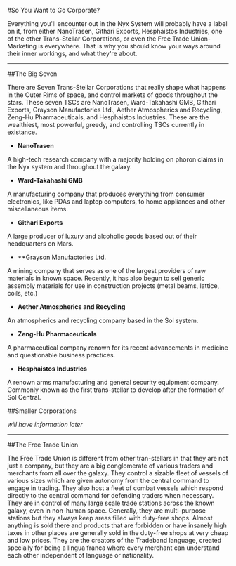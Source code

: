#So You Want to Go Corporate?

Everything you'll encounter out in the Nyx System will probably have a label on it, from either NanoTrasen, Githari Exports, Hesphaistos Industries, one of the other Trans-Stellar Corporations, or even the Free Trade Union- Marketing is everywhere. That is why you should know your ways around their inner workings, and what they're about. 

____

##The Big Seven

There are Seven Trans-Stellar Corporations that really shape what happens in the Outer Rims of space, and control markets of goods throughout the stars. These seven TSCs are NanoTrasen, Ward-Takahashi GMB, Githari Exports, Grayson Manufactories Ltd., Aether Atmospherics and Recycling, Zeng-Hu Pharmaceuticals, and Hesphaistos Industries. These are the wealthiest, most powerful, greedy, and controlling TSCs currently in existance. 

- **NanoTrasen**

A high-tech research company with a majority holding on phoron claims in the Nyx system and throughout the galaxy.

- **Ward-Takahashi GMB**

A manufacturing company that produces everything from consumer electronics, like PDAs and laptop computers, to home appliances and other miscellaneous items.

- **Githari Exports**

A large producer of luxury and alcoholic goods based out of their headquarters on Mars.

- **Grayson Manufactories Ltd.

A mining company that serves as one of the largest providers of raw materials in known space. Recently, it has also begun to sell generic assembly materials for use in construction projects (metal beams, lattice, coils, etc.)

- **Aether Atmospherics and Recycling**

An atmospherics and recycling company based in the Sol system.


- **Zeng-Hu Pharmaceuticals**

A pharmaceutical company renown for its recent advancements in medicine and questionable business practices.

- **Hesphaistos Industries**

A renown arms manufacturing and general security equipment company. Commonly known as the first trans-stellar to develop after the formation of Sol Central.

##Smaller Corporations

*will have information later*

____

##The Free Trade Union

The Free Trade Union is different from other tran-stellars in that they are not just a company, but they are a big conglomerate of various traders and merchants from all over the galaxy. They control a sizable fleet of vessels of various sizes which are given autonomy from the central command to engage in trading. They also host a fleet of combat vessels which respond directly to the central command for defending traders when necessary. They are in control of many large scale trade stations across the known galaxy, even in non-human space. Generally, they are multi-purpose stations but they always keep areas filled with duty-free shops. Almost anything is sold there and products that are forbidden or have insanely high taxes in other places are generally sold in the duty-free shops at very cheap and low prices.
They are the creators of the Tradeband language, created specially for being a lingua franca where every merchant can understand each other independent of language or nationality.

